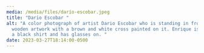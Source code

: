 ```yaml
---
media: /media/files/darío-escobar.jpeg
title: "Dario Escobar "
alt: "A color photograph of artist Dario Escobar who is standing in front of a
  wooden artwork with a brown and white cross painted on it. Enrique is wearing
  a black shirt and has glasses on. "
date: 2023-03-27T18:14:00-0500
---
```


